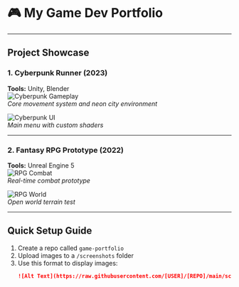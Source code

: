# 🎮 My Game Dev Portfolio 

---

## **Project Showcase**

### 1. Cyberpunk Runner (2023)
**Tools:** Unity, Blender  
![Cyberpunk Gameplay](https://raw.githubusercontent.com/[YOUR-USERNAME]/[REPO-NAME]/main/screenshots/cyberpunk/gameplay.png)  
*Core movement system and neon city environment*

![Cyberpunk UI](https://raw.githubusercontent.com/[YOUR-USERNAME]/[REPO-NAME]/main/screenshots/cyberpunk/menu.png)  
*Main menu with custom shaders*

---

### 2. Fantasy RPG Prototype (2022)
**Tools:** Unreal Engine 5  
![RPG Combat](https://raw.githubusercontent.com/[YOUR-USERNAME]/[REPO-NAME]/main/screenshots/rpg/battle.gif)  
*Real-time combat prototype*

![RPG World](https://raw.githubusercontent.com/[YOUR-USERNAME]/[REPO-NAME]/main/screenshots/rpg/open_world.jpg)  
*Open world terrain test*

---

## **Quick Setup Guide**
1. Create a repo called `game-portfolio`
2. Upload images to a `/screenshots` folder
3. Use this format to display images:
   ```markdown
   ![Alt Text](https://raw.githubusercontent.com/[USER]/[REPO]/main/screenshots/folder/image.ext)
